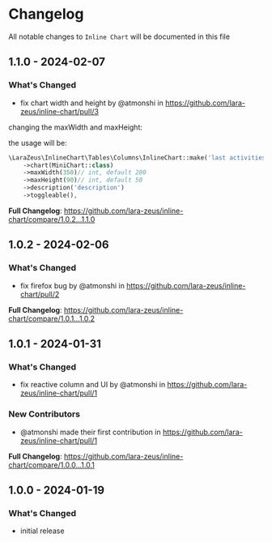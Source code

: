 # Changelog

All notable changes to `Inline Chart` will be documented in this file

## 1.1.0 - 2024-02-07

### What's Changed

* fix chart width and height by @atmonshi in https://github.com/lara-zeus/inline-chart/pull/3

changing the maxWidth and maxHeight:

the usage will be:

```php
\LaraZeus\InlineChart\Tables\Columns\InlineChart::make('last activities')
    ->chart(MiniChart::class)
    ->maxWidth(350)// int, default 200
    ->maxHeight(90)// int, default 50
    ->description('description')
    ->toggleable(),

```
**Full Changelog**: https://github.com/lara-zeus/inline-chart/compare/1.0.2...1.1.0

## 1.0.2 - 2024-02-06

### What's Changed

* fix firefox bug by @atmonshi in https://github.com/lara-zeus/inline-chart/pull/2

**Full Changelog**: https://github.com/lara-zeus/inline-chart/compare/1.0.1...1.0.2

## 1.0.1 - 2024-01-31

### What's Changed

* fix reactive column and UI by @atmonshi in https://github.com/lara-zeus/inline-chart/pull/1

### New Contributors

* @atmonshi made their first contribution in https://github.com/lara-zeus/inline-chart/pull/1

**Full Changelog**: https://github.com/lara-zeus/inline-chart/compare/1.0.0...1.0.1

## 1.0.0 - 2024-01-19

### What's Changed

- initial release
